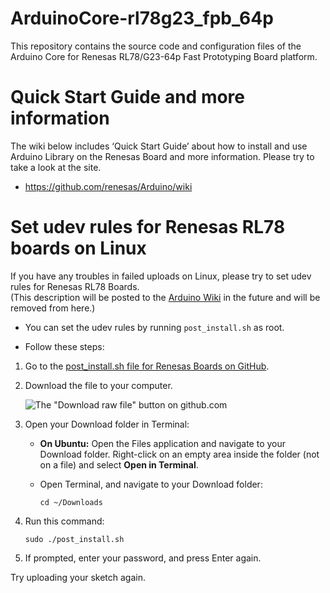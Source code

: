 # ArduinoCore-rl78g23_fpb_64p

This repository contains the source code and configuration files of the Arduino Core for Renesas RL78/G23-64p Fast Prototyping Board platform.

# Quick Start Guide and more information

The wiki below includes ‘Quick Start Guide’ about how to install and use Arduino Library on the Renesas Board and more information.  Please try to take a look at the site.

  * https://github.com/renesas/Arduino/wiki

# Set udev rules for Renesas RL78 boards on Linux

If you have any troubles in failed uploads on Linux, please try to set udev rules for Renesas RL78 Boards.  
(This description will be posted to the [Arduino Wiki](https://github.com/renesas/Arduino/wiki) in the future and will be removed from here.)

* You can set the udev rules by running `post_install.sh` as root.

* Follow these steps:

1. Go to the [post_install.sh file for Renesas Boards on GitHub](https://github.com/renesas/Arduino).

2. Download the file to your computer.

   ![The "Download raw file" button on github.com](https://support.arduino.cc/hc/article_attachments/9005017123484)

3. Open your Download folder in Terminal:

   - **On Ubuntu:** Open the Files application and navigate to your Download folder. Right-click on an empty area inside the folder (not on a file) and select **Open in Terminal**.

   - Open Terminal, and navigate to your Download folder:

     `cd ~/Downloads`

4. Run this command:

   `sudo ./post_install.sh`

5. If prompted, enter your password, and press Enter again.

Try uploading your sketch again.